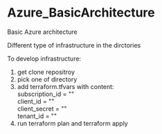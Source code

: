 # Azure_BasicArchitecture

Basic Azure architecture 


Different type of infrastructure in the dirctories 

To develop infrastructure:
1. get clone repositroy 
2. pick one of directory 
3. add terraform.tfvars with content:<br>
subscription_id = ""<br>
client_id = ""<br>
client_secret = ""<br>
tenant_id = ""<br>
3. run terraform plan and terraform apply 
